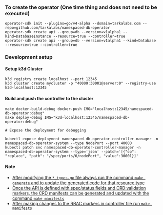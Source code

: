 ### To create the operator (One time thing and does not need to be executed)
```shell
operator-sdk init --plugins=go/v4-alpha --domain=tarkalabs.com --repo=github.com/tarkalabs/namespaced-db-operator
operator-sdk create api --group=db --version=v1alpha1 --kind=DatabaseInstance --resource=true --controller=true
operator-sdk create api --group=db --version=v1alpha1 --kind=Database --resource=true --controller=true
```

### Development setup

#### Setup k3d Cluster
```shell
k3d registry create localhost --port 12345
k3d cluster create mycluster -p "40000:30001@server:0" --registry-use k3d-localhost:12345
```

#### Build and push the controller to the cluster
```shell
make docker-build-debug docker-push IMG="localhost:12345/namespaced-db-operator:debug"
make deploy-debug IMG="k3d-localhost:12345/namespaced-db-operator:debug"

# Expose the deployment for debugging

kubectl expose deployment namespaced-db-operator-controller-manager -n namespaced-db-operator-system --type NodePort --port 40000
kubectl patch svc namespaced-db-operator-controller-manager -n namespaced-db-operator-system --type='json' --patch='[{"op": "replace", "path": "/spec/ports/0/nodePort", "value":30001}]'
```

#### Note
* [After modifying the `*_types.go` file always run the command `make generate` and to update the generated code for that resource type](https://sdk.operatorframework.io/docs/building-operators/golang/tutorial/#define-the-api)
* [Once the API is defined with spec/status fields and CRD validation markers, the CRD manifests can be generated and updated with the command `make manifests`](https://sdk.operatorframework.io/docs/building-operators/golang/tutorial/#generating-crd-manifests)
* [After making changes to the RBAC markers in controller file run `make manifests`](https://sdk.operatorframework.io/docs/building-operators/golang/tutorial/#specify-permissions-and-generate-rbac-manifests)